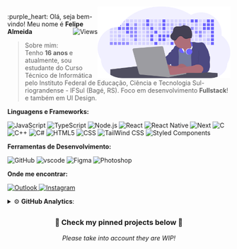 <img src="https://github.com/fgalmeida/fgalmeida/blob/main/Image/developer_activity.svg" min-width="300px" max-width="300px" width="300px" align="right" alt="Dev Activity">
<p align="left"> 
  :purple_heart: Olá, seja bem-vindo! Meu nome é <strong>Felipe Almeida</strong><img src="https://komarev.com/ghpvc/?username=fgalmeida&color=6C63FF&style=flat-square&label=Views" align="right" alt="Views"><br>
  

 > Sobre mim: <br> Tenho <strong> 16 anos </strong> e atualmente, sou estudante do Curso Técnico de Informática pelo Instituto Federal de Educação, Ciência e Tecnologia Sul-riograndense - IFSul (Bagé, RS). Foco em desenvolvimento <strong> Fullstack</strong>! e também em UI Design. <br>
</p>

 **Linguagens e Frameworks:**

 ![JavaScript](https://img.shields.io/badge/JavaScript-F7DF1E?style=for-the-badge&logo=javascript&logoColor=black)
 ![TypeScript](https://img.shields.io/badge/TypeScript-007ACC?style=for-the-badge&logo=typescript&logoColor=white)
 ![Node.js](https://img.shields.io/badge/Node.js-43853D?style=for-the-badge&logo=node-dot-js&logoColor=white)
 ![React](https://img.shields.io/badge/React-20232A?style=for-the-badge&logo=react&logoColor=61DAFB)
 ![React Native](https://img.shields.io/badge/React_Native-20232A?style=for-the-badge&logo=react&logoColor=61DAFB)
 ![Next](https://img.shields.io/badge/next.js-000000?style=for-the-badge&logo=next-dot-js&logoColor=white)
 ![C](https://img.shields.io/badge/C-00599C?style=for-the-badge&logo=c&logoColor=white)
 ![C++](https://img.shields.io/badge/C%2B%2B-00599C?style=for-the-badge&logo=c%2B%2B&logoColor=white)
 ![C#](https://img.shields.io/badge/C%23-239120?style=for-the-badge&logo=c-sharp&logoColor=white)
 ![HTML5](https://img.shields.io/badge/HTML5-E34F26?style=for-the-badge&logo=html5&logoColor=white)
 ![CSS](https://img.shields.io/badge/CSS-239120?style=for-the-badge&logo=css3&logoColor=white)
 ![TailWind CSS](https://img.shields.io/badge/Tailwind_CSS-38B2AC?style=for-the-badge&logo=tailwind-css&logoColor=white)
 ![Styled Components](https://img.shields.io/badge/styled--components-DB7093?style=for-the-badge&logo=styled-components&logoColor=white)
 

 **Ferramentas de Desenvolvimento:** 

 ![GitHub](https://img.shields.io/badge/GitHub-000000?style=for-the-badge&logo=github&logoColor=white) 
 ![vscode](https://img.shields.io/badge/Visual_Studio_Code-0078D4?style=for-the-badge&logo=visual%20studio%20code&logoColor=white)
 ![Figma](https://img.shields.io/badge/Figma-F24E1E?style=for-the-badge&logo=figma&logoColor=white)
 ![Photoshop](https://img.shields.io/badge/Adobe%20Photoshop-31A8FF?style=for-the-badge&logo=Adobe%20Photoshop&logoColor=black)
 
 **Onde me encontrar:**
 
 <p align="left">
     <a href="mailto:felipegoa@hotmail.com">
        <img src="https://img.shields.io/badge/Outlook-%23333?style=for-the-badge&logo=microsoft-outlook&logoColor=white" alt="Outlook">
    </a>
     <a href="https://www.instagram.com/fgalmeida_/">
        <img src="https://img.shields.io/badge/Instagram-E4405F?style=for-the-badge&logo=instagram&logoColor=white" alt="Instagram">
    </a>
</p>

<!--**Games:**

![Steam](https://img.shields.io/badge/Steam-000000?style=for-the-badge&logo=steam&logoColor=white)
![CSGO](https://img.shields.io/badge/Counter_Strike-000000?style=for-the-badge&logo=counter-strike&logoColor=white)-->
 
 <details>
    <summary>⚙ <b>GitHub Analytics</b>: </summary>
    <br>
    <div align="center">
      <img width=100% src="http://github-readme-streak-stats.herokuapp.com?user=fgalmeida&hide_border=true&date_format=j%2Fn%5B%2FY%5D&background=0D1117&sideLabels=FFFFFF&dates=837BFF&currStreakNum=837BFF&border=DD2727&currStreakLabel=FFFFFF&ring=E1DFFE&fire=837BFF&sideNums=837BFF" alt="Felipe Almeida"/>
      <img align="center" width=49.7% height="100%" src="https://github-readme-stats.vercel.app/api?username=fgalmeida&show_icons=true&title_color=6C63FF&icon_color=536DFE&text_color=ffff&bg_color=0D1117&include_all_commits=true&count_private=true&hide_border=true" />
      <img align="center" width=49.7% height="100%" src="https://github-readme-stats.vercel.app/api/top-langs/?username=fgalmeida&layout=compact&include_all_commits=true&count_private=true&title_color=6C63FF&icon_color=536DFE&text_color=ffff&bg_color=0D1117&langs_count=4&hide_border=true" />
  </div>
</details>
  
  ##
  
<div>
  <h3 align="center"> 🔽 Check my pinned projects below 🔽 </h3>
<p align="center">
  <i> Please take into account they are WIP! </i>
</p>
</div>
